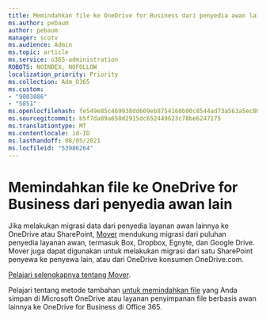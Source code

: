 ```yaml
---
title: Memindahkan file ke OneDrive for Business dari penyedia awan lain
ms.author: pebaum
author: pebaum
manager: scotv
ms.audience: Admin
ms.topic: article
ms.service: o365-administration
ROBOTS: NOINDEX, NOFOLLOW
localization_priority: Priority
ms.collection: Adm_O365
ms.custom:
- "9003086"
- "5851"
ms.openlocfilehash: fe549e85c469938dd609eb8754160b00c8544ad73a563a5ec80a918ceec508c6
ms.sourcegitcommit: b5f7da89a650d2915dc652449623c78be6247175
ms.translationtype: MT
ms.contentlocale: id-ID
ms.lasthandoff: 08/05/2021
ms.locfileid: "53986264"
---
```

# <a name="move-files-into-onedrive-for-business-from-another-cloud-provider"></a>Memindahkan file ke OneDrive for Business dari penyedia awan lain

Jika melakukan migrasi data dari penyedia layanan awan lainnya ke OneDrive atau SharePoint, [Mover](https://go.microsoft.com/fwlink/?linkid=2132453) mendukung migrasi dari puluhan penyedia layanan awan, termasuk Box, Dropbox, Egnyte, dan Google Drive. Mover juga dapat digunakan untuk melakukan migrasi dari satu SharePoint penyewa ke penyewa lain, atau dari OneDrive konsumen OneDrive.com.

[Pelajari selengkapnya tentang Mover](https://go.microsoft.com/fwlink/?linkid=2132453).

Pelajari tentang metode tambahan [untuk memindahkan file](https://support.microsoft.com/office/7fb28cad-7e25-451f-8b4b-2d1a71e5c0e9) yang Anda simpan di Microsoft OneDrive atau layanan penyimpanan file berbasis awan lainnya ke OneDrive for Business di Office 365.
